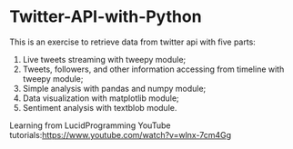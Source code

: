 # Twitter-API-with-Python
This is an exercise to retrieve data from twitter api with five parts:<br>
  1. Live tweets streaming with tweepy module;<br>
  2. Tweets, followers, and other information accessing from timeline with tweepy module;<br>
  3. Simple analysis with pandas and numpy module;<br>
  4. Data visualization with matplotlib module;<br>
  5. Sentiment analysis with textblob module.<br>

Learning from LucidProgramming YouTube tutorials:https://www.youtube.com/watch?v=wlnx-7cm4Gg

